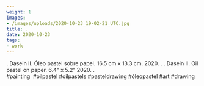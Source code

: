 ```yaml
---
weight: 1
images:
- /images/uploads/2020-10-23_19-02-21_UTC.jpg
title: .
date: 2020-10-23
tags:
- work
---
```


.
Dasein II.
Óleo pastel sobre papel.
16.5 cm x 13.3 cm.
2020.
.
.
Dasein II.
Oil pastel on paper.
6.4" x 5.2"
2020.
.
#painting  #oilpastel #oilpastels #pasteldrawing #óleopastel #art #drawing
